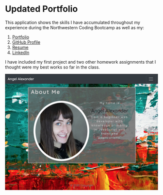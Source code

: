 # Updated Portfolio

This application shows the skills I have accumulated throughout my experience during the Northwestern Coding Bootcamp as well as my:

1. [Portfolio](https://analexander.github.io/Updated-Portfolio/)
2. [GitHub Profile](https://github.com/analexander)
3. [Resume](https://docs.google.com/document/d/e/2PACX-1vRIDbxm8dCUo8dCUXuqeNqHuIv-RgfXakkY2m0QcuETLT1fyBXTWUoihEOijebva6fRYUcEJVCUPfjp/pub)
4. [LinkedIn](https://www.linkedin.com/in/angel-alexander-1171571a5/)

I have included my first project and two other homework assignments that I thought were my best works so far in the class.

![Portfolio app Screenshot](Assets/Images/portfolio-screenshot.png)